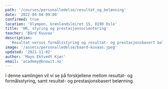 ```yaml
---
path: '/courses/personalledelse/resultat_og_belønning'
date: '2022-04-04 09:00'
confirmed: true
location: 'Olympen, Grønlandsleiret 15, 0190 Oslo'
title: 'HR, styring og prestasjonsorientering'
teacher: 'Bård Kuuvas'
description:
  'Resultat versus formålsstyring og resultat- og prestasjonsbasert belønning'
image: '/assets/personalledelse/baard-kuvaas.jpeg'
updated: '2021-11-02'
author: 'Mayn Ektvedt Kjær'
email: 'academy@knowit.no'
---
```


I denne samlingen vil vi se på forskjellene mellom resultat- og
formålsstyring, samt resultat- og prestasjonsbasert belønning.
